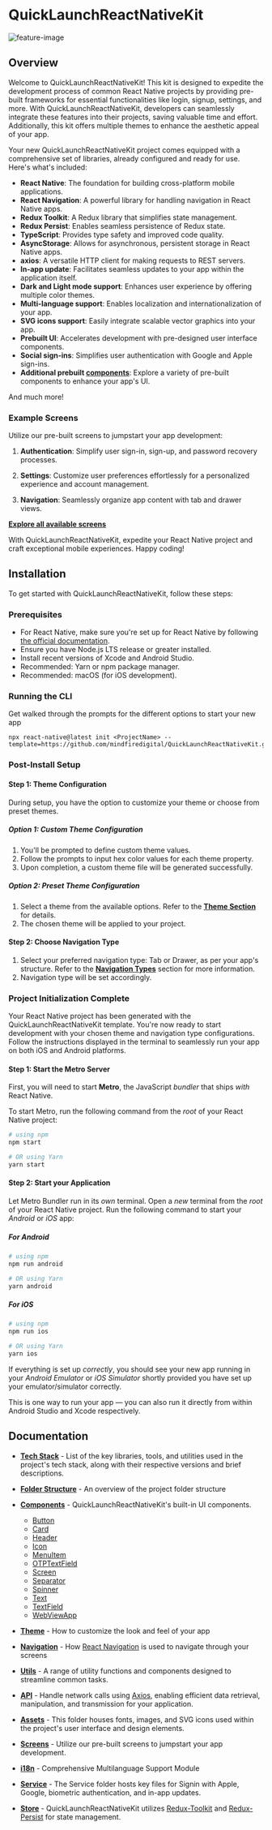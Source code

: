# QuickLaunchReactNativeKit

<img alt="feature-image" src="./docs/screenshots/banner.png" />

## Overview

Welcome to QuickLaunchReactNativeKit! This kit is designed to expedite the development process of common React Native projects by providing pre-built frameworks for essential functionalities like login, signup, settings, and more. With QuickLaunchReactNativeKit, developers can seamlessly integrate these features into their projects, saving valuable time and effort. Additionally, this kit offers multiple themes to enhance the aesthetic appeal of your app.

Your new QuickLaunchReactNativeKit project comes equipped with a comprehensive set of libraries, already configured and ready for use. Here's what's included:

- **React Native**: The foundation for building cross-platform mobile applications.
- **React Navigation**: A powerful library for handling navigation in React Native apps.
- **Redux Toolkit**: A Redux library that simplifies state management.
- **Redux Persist**: Enables seamless persistence of Redux state.
- **TypeScript**: Provides type safety and improved code quality.
- **AsyncStorage**: Allows for asynchronous, persistent storage in React Native apps.
- **axios**: A versatile HTTP client for making requests to REST servers.
- **In-app update**: Facilitates seamless updates to your app within the application itself.
- **Dark and Light mode support**: Enhances user experience by offering multiple color themes.
- **Multi-language support**: Enables localization and internationalization of your app.
- **SVG icons support**: Easily integrate scalable vector graphics into your app.
- **Prebuilt UI**: Accelerates development with pre-designed user interface components.
- **Social sign-ins**: Simplifies user authentication with Google and Apple sign-ins.
- **Additional prebuilt [components](./docs/template/src/components/Components.md)**: Explore a variety of pre-built components to enhance your app's UI.

And much more!

### Example Screens

Utilize our pre-built screens to jumpstart your app development:

1. **Authentication**: Simplify user sign-in, sign-up, and password recovery processes.

2. **Settings**: Customize user preferences effortlessly for a personalized experience and account management.

3. **Navigation**: Seamlessly organize app content with tab and drawer views.

**[Explore all available screens](./docs/ScreenShots.md)**

With QuickLaunchReactNativeKit, expedite your React Native project and craft exceptional mobile experiences. Happy coding!

## Installation

To get started with QuickLaunchReactNativeKit, follow these steps:

### Prerequisites

- For React Native, make sure you're set up for React Native by following [the official documentation](https://reactnative.dev/docs/environment-setup).
- Ensure you have Node.js LTS release or greater installed.
- Install recent versions of Xcode and Android Studio.
- Recommended: Yarn or npm package manager.
- Recommended: macOS (for iOS development).

### Running the CLI

Get walked through the prompts for the different options to start your new app

```terminal
npx react-native@latest init <ProjectName> --template=https://github.com/mindfiredigital/QuickLaunchReactNativeKit.git
```

### Post-Install Setup

#### Step 1: Theme Configuration

During setup, you have the option to customize your theme or choose from preset themes.

##### Option 1: Custom Theme Configuration

1. You'll be prompted to define custom theme values.
2. Follow the prompts to input hex color values for each theme property.
3. Upon completion, a custom theme file will be generated successfully.

##### Option 2: Preset Theme Configuration

1. Select a theme from the available options. Refer to the **[Theme Section](./docs/template/src/theme/PresetThemes.md)** for details.
2. The chosen theme will be applied to your project.

#### Step 2: Choose Navigation Type

1. Select your preferred navigation type: Tab or Drawer, as per your app's structure. Refer to the **[Navigation Types](./docs/template/src/navigation/Navigation.md)** section for more information.
2. Navigation type will be set accordingly.

### Project Initialization Complete

Your React Native project has been generated with the QuickLaunchReactNativeKit template. You're now ready to start development with your chosen theme and navigation type configurations. Follow the instructions displayed in the terminal to seamlessly run your app on both iOS and Android platforms.

#### Step 1: Start the Metro Server

First, you will need to start **Metro**, the JavaScript _bundler_ that ships _with_ React Native.

To start Metro, run the following command from the _root_ of your React Native project:

```bash
# using npm
npm start

# OR using Yarn
yarn start
```

#### Step 2: Start your Application

Let Metro Bundler run in its _own_ terminal. Open a _new_ terminal from the _root_ of your React Native project. Run the following command to start your _Android_ or _iOS_ app:

##### For Android

```bash
# using npm
npm run android

# OR using Yarn
yarn android
```

##### For iOS

```bash
# using npm
npm run ios

# OR using Yarn
yarn ios
```

If everything is set up _correctly_, you should see your new app running in your _Android Emulator_ or _iOS Simulator_ shortly provided you have set up your emulator/simulator correctly.

This is one way to run your app — you can also run it directly from within Android Studio and Xcode respectively.

## Documentation

- **[Tech Stack](./docs/template/TechStack.md)** - List of the key libraries, tools, and utilities used in the project's tech stack, along with their respective versions and brief descriptions.

- **[Folder Structure](./docs/template/FolderStructure.md)** - An overview of the project folder structure

- **[Components](./docs/template/src/components/Components.md)** - QuickLaunchReactNativeKit's built-in UI components.

  - [Button](./docs/template/src/components/Button.md)
  - [Card](./docs/template/src/components/Card.md)
  - [Header](./docs/template/src/components/Header.md)
  - [Icon](./docs/template/src/components/Icon.md)
  - [MenuItem](./docs/template/src/components/MenuItem.md)
  - [OTPTextField](./docs/template/src/components/OTPTextField.md)
  - [Screen](./docs/template/src/components/Screen.md)
  - [Separator](./docs/template/src/components/Separator.md)
  - [Spinner](./docs/template/src/components/Spinner.md)
  - [Text](./docs/template/src/components/Text.md)
  - [TextField](./docs/template/src/components/TextField.md)
  - [WebViewApp](./docs/template/src/components/WebViewApp.md)

- **[Theme](./docs/template/src/theme/Theme.md)** - How to customize the look and feel of your app

- **[Navigation](./docs/template/src/navigation/Navigation.md)** - How [React Navigation](https://reactnavigation.org/docs/getting-started/) is used to navigate through your screens

- **[Utils](./docs/template/src/utils/Utils.md)** - A range of utility functions and components designed to streamline common tasks.

- **[API](./docs/template/src/api/API.md)** - Handle network calls using [Axios](https://www.npmjs.com/package/axios), enabling efficient data retrieval, manipulation, and transmission for your application.

- **[Assets](./docs/template/src/assets/Assets.md)** - This folder houses fonts, images, and SVG icons used within the project's user interface and design elements.

- **[Screens](./docs/ScreenShots.md)** - Utilize our pre-built screens to jumpstart your app development.

- **[i18n](./docs/template/src/i18n/i18n.md)** - Comprehensive Multilanguage Support Module

- **[Service](./docs/template/src/service/Service.md)** - The Service folder hosts key files for Signin with Apple, Google, biometric authentication, and in-app updates.

- **[Store](./docs/template/src/store/Store.md)** - QuickLaunchReactNativeKit utilizes [Redux-Toolkit](https://redux-toolkit.js.org) and [Redux-Persist](https://www.npmjs.com/package/redux-persist) for state management.

